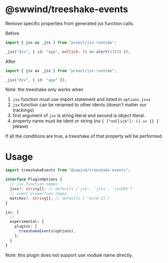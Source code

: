 # @swwind/treeshake-events

Remove specific properties from generated jsx function calls.

Before

```js
import { jsx as _jsx } from "preact/jsx-runtime";

_jsx("div", { id: "app", onClick: () => alert(2333) });
```

After

```js
import { jsx as _jsx } from "preact/jsx-runtime";

_jsx("div", { id: "app" });
```

Note: the treeshake only works when

1. `jsx` function must use import statement and listed in `options.jsxs`
2. `jsx` function can be renamed to other idents (doesn't matter our trackings)
3. first argument of `jsx` is string literal and second is object literal.
4. property name must be ident or string (no `{ ["onClick"]: () => {} }` please)

If all the conditions are true, a treeshake of that property will be performed.

# Usage

```ts
import treeshakeEvents from "@swwind/treeshake-events";

interface PluginOptions {
  // jsx function names
  jsxs?: string[]; // defaults ['jsx', 'jsxs', 'jsxDEV']
  // event properties regex
  matches?: string[]; // defaults ['^on[A-Z]']
}

jsc: {
  // ...
  experimental: {
    plugins: [
      treeshakeEvents(options),
    ];
  }
}
```

Note: this plugin does not support use module name directly.
